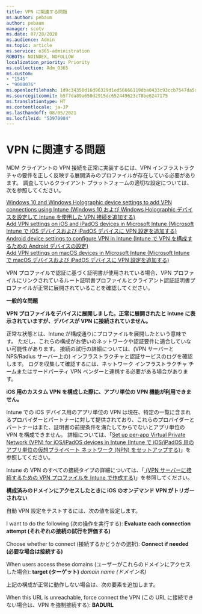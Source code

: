 ```yaml
---
title: VPN に関連する問題
ms.author: pebaum
author: pebaum
manager: scotv
ms.date: 07/28/2020
ms.audience: Admin
ms.topic: article
ms.service: o365-administration
ROBOTS: NOINDEX, NOFOLLOW
localization_priority: Priority
ms.collection: Adm_O365
ms.custom:
- "1545"
- "9000076"
ms.openlocfilehash: 1d9c34350d16d96329d1ed56666119dba0433c93ccb7547da5dba4894531e1b4
ms.sourcegitcommit: b5f7da89a650d2915dc652449623c78be6247175
ms.translationtype: HT
ms.contentlocale: ja-JP
ms.lasthandoff: 08/05/2021
ms.locfileid: "53970984"
---
```

# <a name="vpn-related-issues"></a>VPN に関連する問題

MDM クライアントの VPN 接続を正常に実装するには、VPN インフラストラクチャの要件を正しく反映する展開済みのプロファイルが存在している必要があります。 調査しているクライアント プラットフォームの適切な設定については、次を参照してください。 

[Windows 10 and Windows Holographic device settings to add VPN connections using Intune (Windows 10 および Windows Holographic デバイスを設定して Intune を使用した VPN 接続を追加する)](https://docs.microsoft.com/intune/vpn-settings-windows-10)  
[Add VPN settings on iOS and iPadOS devices in Microsoft Intune (Microsoft Intune で iOS デバイスおよび iPadOS デバイスに VPN 設定を追加する)](https://docs.microsoft.com/intune/vpn-settings-ios)  
[Android device settings to configure VPN in Intune (Intune で VPN を構成するための Android デバイスの設定)](https://docs.microsoft.com/intune/vpn-settings-android)  
[Add VPN settings on macOS devices in Microsoft Intune (Microsoft Intune で macOS デバイスおよび iPadOS デバイスに VPN 設定を追加する)](https://docs.microsoft.com/mem/intune/configuration/vpn-settings-macos)

VPN プロファイルで認証に基づく証明書が使用されている場合、VPN プロファイルにリンクされているルート証明書プロファイルとクライアント認証証明書プロファイルが正常に展開されていることを確認してください。

**一般的な問題**

**VPN プロファイルをデバイスに展開しました。正常に展開されたと Intune に表示されていますが、デバイスが VPN に接続されていません。**

正常な状態とは、Intune が構成通りにプロファイルを展開したという意味です。 ただし、これらの構成がお使いのネットワークや認証要件に適合していない可能性があります。 接続の試行の詳細については、(VPN サーバーと NPS/Radius サーバー上の) インフラストラクチャと認証サービスのログを確認します。 ログを収集して確認するには、ネットワーク インフラストラクチャ チームまたはサードパーティ VPN ベンダーと連携する必要がある場合があります。

**iOS 用のカスタム VPN を構成した際に、アプリ単位の VPN 機能が利用できません。**

Intune での iOS デバイス用のアプリ単位の VPN は現在、特定の一覧に含まれるプロバイダーとパートナーに対して提供されており、これらのプロバイダーとパートナーはまた、証明書の前提条件を満たしてからでないとアプリ単位の VPN を構成できません。 詳細については、「[Set up per-app Virtual Private Network (VPN) for iOS/iPadOS devices in Intune (Intune で iOS/iPadOS 用のアプリ単位の仮想プライベート ネットワーク (NPN) をセットアップする)](https://docs.microsoft.com/intune/vpn-setting-configure-per-app)」を参照してください。 

Intune の VPN のすべての接続タイプの詳細については、「[ (VPN サーバーに接続するための VPN プロファイルを Intune で作成する)](https://docs.microsoft.com/intune/vpn-settings-configure)」を参照してください。  

**構成済みのドメインにアクセスしたときに iOS のオンデマンド VPN がトリガーされない**

自動 VPN 設定をテストするには、次の値を設定します。

I want to do the following (次の操作を実行する): **Evaluate each connection attempt (それぞれの接続の試行を評価する)** 

Choose whether to connect (接続するかどうかの選択): **Connect if needed (必要な場合は接続する)**

When users access these domains (ユーザーがこれらのドメインにアクセスした場合): **target (ターゲット)** *domain name (ドメイン名)*

上記の構成が正常に動作しない場合は、次の要素を追加します。

When this URL is unreachable, force connect the VPN (この URL に接続できない場合は、VPN を強制接続する): **BADURL**